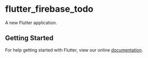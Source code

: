 # flutter_firebase_todo

A new Flutter application.

## Getting Started

For help getting started with Flutter, view our online
[documentation](https://flutter.io/).
